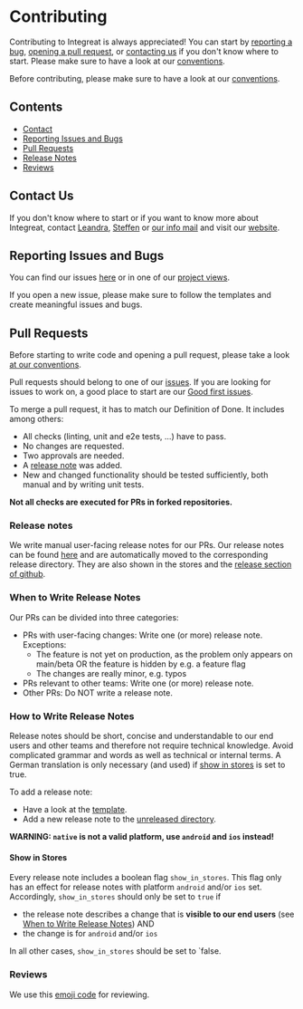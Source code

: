 # Contributing

Contributing to Integreat is always appreciated! You can start
by [reporting a bug](#reporting-issues-and-bugs), [opening a pull request](#pull-requests),
or [contacting us](#contact-us) if you don't know where to start. Please make sure to have a look at
our [conventions](conventions.md).

Before contributing, please make sure to have a look at our [conventions](conventions.md).

## Contents

- [Contact](#contact-us)
- [Reporting Issues and Bugs](#reporting-issues-and-bugs)
- [Pull Requests](#pull-requests)
- [Release Notes](#release-notes)
- [Reviews](#reviews)

## Contact Us

If you don't know where to start or if you want to know more about Integreat,
contact [Leandra](mailto:leandra.hahn@tuerantuer.org),
[Steffen](mailto:steffen.kleinle@tuerantuer.org) or [our info mail](mailto:info@integreat-app.de) and visit
our [website](https://integreat-app.de).

## Reporting Issues and Bugs

You can find our issues [here](https://github.com/digitalfabrik/integreat-app/issues) or in one of
our [project views](https://github.com/orgs/digitalfabrik/projects/2/views/1).

If you open a new issue, please make sure to follow the templates and create meaningful issues and bugs.

## Pull Requests

Before starting to write code and opening a pull request, please take a look [at our conventions](conventions.md).

Pull requests should belong to one of our [issues](https://github.com/digitalfabrik/integreat-app/issues).
If you are looking for issues to work on, a good place to start are
our [Good first issues](https://github.com/orgs/digitalfabrik/projects/2/views/5).

To merge a pull request, it has to match our Definition of Done. It includes among others:

- All checks (linting, unit and e2e tests, ...) have to pass.
- No changes are requested.
- Two approvals are needed.
- A [release note](#release-notes) was added.
- New and changed functionality should be tested sufficiently, both manual and by writing unit tests.

**Not all checks are executed for PRs in forked repositories.**

### Release notes

We write manual user-facing release notes for our PRs.
Our release notes can be found [here](../release-notes) and are automatically moved to the corresponding release directory.
They are also shown in the stores and the [release section of github](https://github.com/digitalfabrik/integreat-app/releases).

### When to Write Release Notes

Our PRs can be divided into three categories:

- PRs with user-facing changes: Write one (or more) release note. Exceptions:
  - The feature is not yet on production, as the problem only appears on main/beta OR the feature is hidden by e.g. a feature flag
  - The changes are really minor, e.g. typos
- PRs relevant to other teams: Write one (or more) release note.
- Other PRs: Do NOT write a release note.

### How to Write Release Notes

Release notes should be short, concise and understandable to our end users and other teams and therefore not require technical knowledge.
Avoid complicated grammar and words as well as technical or internal terms.
A German translation is only necessary (and used) if [show in stores](#show-in-stores) is set to true.

To add a release note:

- Have a look at the [template](../release-notes/ReleaseNoteTemplate.yml).
- Add a new release note to the [unreleased directory](../release-notes/unreleased).

**WARNING: `native` is not a valid platform, use `android` and `ios` instead!**

#### Show in Stores

Every release note includes a boolean flag `show_in_stores`.
This flag only has an effect for release notes with platform `android` and/or `ios` set.
Accordingly, `show_in_stores` should only be set to `true` if

- the release note describes a change that is **visible to our end users** (see [When to Write Release Notes](#when-to-write-release-notes)) AND
- the change is for `android` and/or `ios`

In all other cases, `show_in_stores` should be set to `false.

### Reviews

We use this [emoji code](./conventions.md#reviews) for reviewing.
